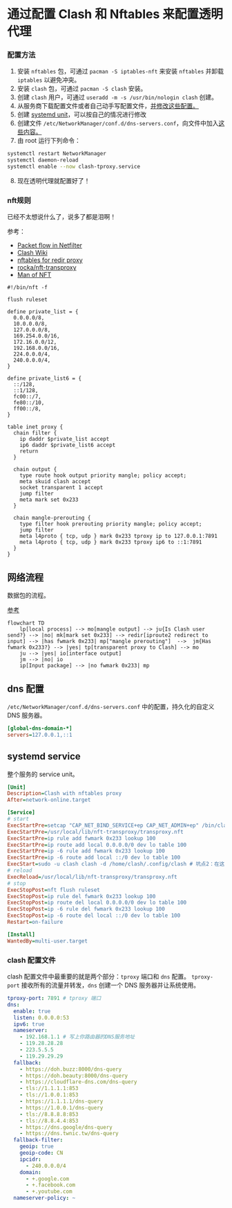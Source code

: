 # 通过配置 Clash 和 Nftables 来配置透明代理
### 配置方法
1. 安装 `nftables` 包，可通过 `pacman -S iptables-nft` 来安装 `nftables` 并卸载 `iptables` 以避免冲突。
2. 安装 `clash` 包，可通过 `pacman -S clash` 安装。
3. 创建 `clash` 用户，可通过 `useradd -m -s /usr/bin/nologin clash` 创建。
4. 从服务商下载配置文件或者自己动手写配置文件，[并修改这些配置。](#clash-配置文件)
5. 创建 [systemd unit](#systemd-service)，可以按自己的情况进行修改
6. 创建文件 `/etc/NetworkManager/conf.d/dns-servers.conf`，向文件中加入[这些内容。](#dns-配置)
7. 由 root 运行下列命令：
```sh
systemctl restart NetworkManager
systemctl daemon-reload
systemctl enable --now clash-tproxy.service
```
8. 现在透明代理就配置好了！

### nft规则
已经不太想说什么了，说多了都是泪啊！

参考：
- [Packet flow in Netfilter](https://upload.wikimedia.org/wikipedia/commons/3/37/Netfilter-packet-flow.svg)
- [Clash Wiki](https://github.com/Dreamacro/clash/wiki/Configuration)
- [nftables for redir proxy](https://gist.github.com/codehz/db39a6d5732ccbd6343f277b78f1eb19)
- [rocka/nft-transproxy](https://github.com/rocka/nft-transproxy)
- [Man of NFT](https://www.netfilter.org/projects/nftables/manpage.html#lbAS)

```nft
#!/bin/nft -f

flush ruleset

define private_list = {
  0.0.0.0/8,
  10.0.0.0/8,
  127.0.0.0/8,
  169.254.0.0/16,
  172.16.0.0/12,
  192.168.0.0/16,
  224.0.0.0/4,
  240.0.0.0/4,
}

define private_list6 = {
  ::/128,
  ::1/128,
  fc00::/7,
  fe80::/10,
  ff00::/8,
}

table inet proxy {
  chain filter {
    ip daddr $private_list accept
    ip6 daddr $private_list6 accept
    return
  }

  chain output {
    type route hook output priority mangle; policy accept;
    meta skuid clash accept
    socket transparent 1 accept
    jump filter
    meta mark set 0x233
  }

  chain mangle-prerouting {
    type filter hook prerouting priority mangle; policy accept;
    jump filter
    meta l4proto { tcp, udp } mark 0x233 tproxy ip to 127.0.0.1:7891
    meta l4proto { tcp, udp } mark 0x233 tproxy ip6 to ::1:7891
  }
}
```

## 网络流程

数据包的流程。

[参考](https://upload.wikimedia.org/wikipedia/commons/3/37/Netfilter-packet-flow.svg)

```mermaid
flowchart TD
	lp[local process] --> mo[mangle output] --> ju{Is Clash user send?} --> |no| mk[mark set 0x233] --> redir[iproute2 redirect to input] --> |has fwmark 0x233| mp["mangle prerouting"]  -->  jm{Has fwmark 0x233?} --> |yes| tp[transparent proxy to Clash] --> mo
	ju --> |yes| io[interface output]
	jm --> |no| io
	ip[Input package] --> |no fwmark 0x233| mp
```

## dns 配置

`/etc/NetworkManager/conf.d/dns-servers.conf` 中的配置，持久化的自定义 DNS 服务器。

```ini
[global-dns-domain-*]
servers=127.0.0.1,::1
```

## systemd service

整个服务的 service unit。

```ini
[Unit]
Description=Clash with nftables proxy
After=network-online.target

[Service]
# start
ExecStartPre=setcap "CAP_NET_BIND_SERVICE+ep CAP_NET_ADMIN+ep" /bin/clash # 坑点1：缺少`CAP_NET_ADMIN`和`CAP_NET_BIND_SERVICE`权限，需要在这里允许。
ExecStartPre=/usr/local/lib/nft-transproxy/transproxy.nft
ExecStartPre=ip rule add fwmark 0x233 lookup 100
ExecStartPre=ip route add local 0.0.0.0/0 dev lo table 100
ExecStartPre=ip -6 rule add fwmark 0x233 lookup 100
ExecStartPre=ip -6 route add local ::/0 dev lo table 100
ExecStart=sudo -u clash clash -d /home/clash/.config/clash # 坑点2：在这里需要以clash用户身份执行
# reload
ExecReload=/usr/local/lib/nft-transproxy/transproxy.nft
# stop
ExecStopPost=nft flush ruleset
ExecStopPost=ip rule del fwmark 0x233 lookup 100
ExecStopPost=ip route del local 0.0.0.0/0 dev lo table 100
ExecStopPost=ip -6 rule del fwmark 0x233 lookup 100
ExecStopPost=ip -6 route del local ::/0 dev lo table 100
Restart=on-failure

[Install]
WantedBy=multi-user.target
```

### clash 配置文件
clash 配置文件中最重要的就是两个部分：`tproxy` 端口和 `dns` 配置。
`tproxy-port` 接收所有的流量并转发，`dns` 创建一个 DNS 服务器并让系统使用。
```yaml
tproxy-port: 7891 # tproxy 端口
dns:
  enable: true
  listen: 0.0.0.0:53
  ipv6: true
  nameserver:
    - 192.168.1.1 # 写上你路由器的DNS服务地址
    - 119.28.28.28
    - 223.5.5.5
    - 119.29.29.29
  fallback:
    - https://doh.buzz:8000/dns-query
    - https://doh.beauty:8000/dns-query
    - https://cloudflare-dns.com/dns-query
    - tls://1.1.1.1:853
    - tls://1.0.0.1:853
    - https://1.1.1.1/dns-query
    - https://1.0.0.1/dns-query
    - tls://8.8.8.8:853
    - tls://8.8.4.4:853
    - https://dns.google/dns-query
    - https://dns.twnic.tw/dns-query
  fallback-filter:
    geoip: true
    geoip-code: CN
    ipcidr:
      - 240.0.0.0/4
    domain:
      - +.google.com
      - +.facebook.com
      - +.youtube.com
  nameserver-policy: ~
```
